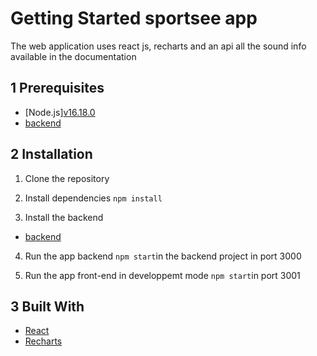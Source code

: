 # Getting Started sportsee app
The web application uses react js, recharts and an api all the sound info available in the documentation
## 1 Prerequisites
- [Node.js][v16.18.0](https://nodejs.org/en/)
- [backend](https://github.com/OpenClassrooms-Student-Center/P9-front-end-dashboard)

## 2 Installation
1. Clone the repository

2. Install dependencies
`npm install`

3. Install the backend
- [backend](https://github.com/OpenClassrooms-Student-Center/P9-front-end-dashboard)

4. Run the app backend
`npm start`in the backend project in port 3000

5. Run the app front-end in developpemt mode
`npm start`in port 3001


## 3 Built With
- [React](https://reactjs.org/)
- [Recharts](http://recharts.org/en-US/)